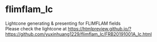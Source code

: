 # flimflam_lc
Lightcone generating &amp; presenting for FLIMFLAM fields  
Please check the lightcone at https://htmlpreview.github.io/?https://github.com/yuxinhuang1229/flimflam_lc/FRB20191001A_lc.html
